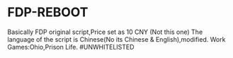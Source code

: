 # FDP-REBOOT
Basically FDP original script,Price set as 10 CNY (Not this one)
The language of the script is Chinese(No its Chinese & English),modified.
Work Games:Ohio,Prison Life.
#UNWHITELISTED

